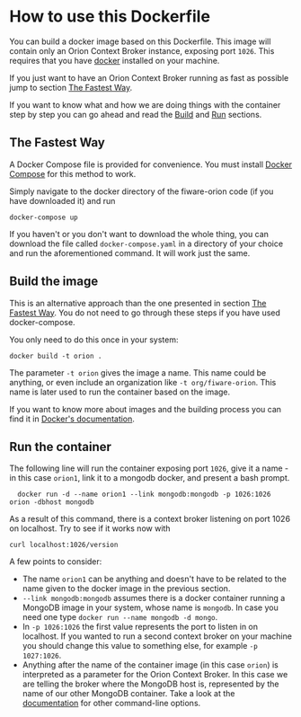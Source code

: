 
# How to use this Dockerfile

You can build a docker image based on this Dockerfile. This image will contain only an Orion Context Broker instance, exposing port `1026`. This requires that you have [docker](https://docs.docker.com/installation/) installed on your machine.

If you just want to have an Orion Context Broker running as fast as possible jump to section [The Fastest Way](#the_fastest_way).

If you want to know what and how we are doing things with the container step by step you can  go ahead and read the [Build](#build_the_image) and [Run](#run_the_container) sections.

## The Fastest Way

A Docker Compose file is provided for convenience. You must install [Docker Compose](https://docs.docker.com/compose/install/) for this method to work.

Simply navigate to the docker directory of the fiware-orion code (if you have downloaded it) and run

	docker-compose up

If you haven't or you don't want to download the whole thing, you can download the file called `docker-compose.yaml` in a directory of your choice and run the aforementioned command. It will work just the same.

## Build the image

This is an alternative approach than the one presented in section [The Fastest Way](#the_fastest_way). You do not need to go through these steps if you have used docker-compose.

You only need to do this once in your system:

	docker build -t orion .

The parameter `-t orion` gives the image a name. This name could be anything, or even include an organization like `-t org/fiware-orion`. This name is later used to run the container based on the image.

If you want to know more about images and the building process you can find it in [Docker's documentation](https://docs.docker.com/userguide/dockerimages/).
    
## Run the container

The following line will run the container exposing port `1026`, give it a name -in this case `orion1`, link it to a mongodb docker, and present a bash prompt.

	  docker run -d --name orion1 --link mongodb:mongodb -p 1026:1026 orion -dbhost mongodb

As a result of this command, there is a context broker listening on port 1026 on localhost. Try to see if it works now with

	curl localhost:1026/version

A few points to consider:

* The name `orion1` can be anything and doesn't have to be related to the name given to the docker image in the previous section.
* `--link mongodb:mongodb` assumes there is a docker container running a MongoDB image in your system, whose name is `mongodb`. In case you need one type `docker run --name mongodb -d mongo`.
* In `-p 1026:1026` the first value represents the port to listen in on localhost. If you wanted to run a second context broker on your machine you should change this value to something else, for example `-p 1027:1026`.
* Anything after the name of the container image (in this case `orion`) is interpreted as a parameter for the Orion Context Broker. In this case we are telling the broker where the MongoDB host is, represented by the name of our other MongoDB container. Take a look at the [documentation](../.../.../doc/admin/cli.md) for other command-line options.

